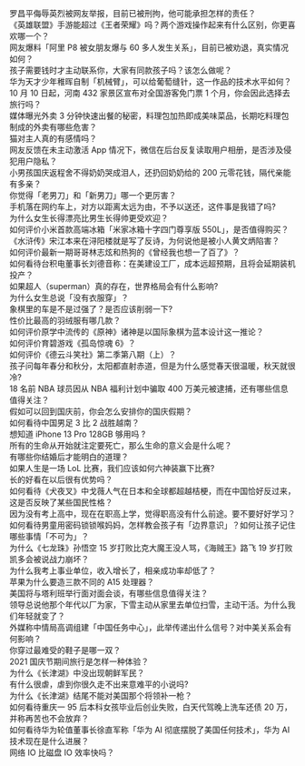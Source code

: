 罗昌平侮辱英烈被网友举报，目前已被刑拘，他可能承担怎样的责任？  
《英雄联盟》手游能超过《王者荣耀》吗？两个游戏操作起来有什么区别，你更喜欢哪一个？  
网友爆料「阿里 P8 被女朋友爆与 60 多人发生关系」，目前已被劝退，真实情况如何？  
孩子需要钱时才主动联系你，大家有同款孩子吗？该怎么做呢？  
华为天才少年稚晖自制「机械臂」，可以给葡萄缝针，这一作品的技术水平如何？  
10 月 10 日起，河南 432 家景区宣布对全国游客免门票 1 个月，你会因此选择去旅行吗？  
媒体曝光外卖 3 分钟快速出餐的秘密，料理包加热即成美味菜品，长期吃料理包制成的外卖有哪些危害？  
猫对主人真的有感情吗？  
网友反馈在未主动激活 App 情况下，微信在后台反复读取用户相册，是否涉及侵犯用户隐私？  
小男孩国庆返程舍不得奶奶哭成泪人，还扔回奶奶给的 200 元零花钱，隔代亲能有多亲？  
你觉得「老男刀」和「新男刀」哪一个更厉害？  
手机落在网约车上，对方以距离太远为由，不予以送还，这件事是我错了吗?  
为什么女生长得漂亮比男生长得帅更受欢迎？  
如何评价小米首款高端冰箱「米家冰箱十字四门尊享版 550L」，是否值得购买？  
《水浒传》宋江本来在浔阳楼就是写了反诗，为何说他是被小人黄文炳陷害？  
如何评价最新一期哥哥林志炫和热狗的《曾经我也想一了百了》？  
如何看待台积电董事长刘德音称：在美建设工厂，成本远超预期，且将会延期装机投产？  
如果超人（superman）真的存在，世界格局会有什么影响?  
为什么女生总说「没有衣服穿」？  
象棋里的车是不是过强了？是否应该削弱一下?  
性价比最高的羽绒服有哪几款？  
如何评价原学中流传的《原神》诸神是以国际象棋为蓝本设计这一推论？  
如何评价育碧游戏《孤岛惊魂 6》？  
如何评价《德云斗笑社》第二季第八期（上）？  
孩子问每年春分和秋分，太阳都直射赤道，但是为什么感觉春天很温暖，秋天就很冷?  
18 名前 NBA 球员因从 NBA 福利计划中骗取 400 万美元被逮捕，还有哪些信息值得关注？  
假如可以回到国庆前，你会怎么安排你的国庆假期？  
如何看待中国男足 3 比 2 战胜越南？  
想知道 iPhone 13 Pro 128GB 够用吗 ?  
所有的生命从开始就注定要死亡，那么生命的意义会是什么呢？  
有哪些你结婚后才能明白的道理？  
如果人生是一场 LoL 比赛，我们应该如何六神装赢下比赛?  
长的好看在以后很有优势吗？  
如何看待《犬夜叉》中戈薇人气在日本和全球都超越桔梗，而在中国恰好反过来，这是否反映了某些国民性格？  
因为没有考上高中，现在在职高上学，觉得职高没有什么前途。要不要好好学习？  
如何看待男童用密码锁锁喉妈妈，怎样教会孩子有「边界意识」？如何让孩子记住哪些事情「不可为」？  
为什么《七龙珠》孙悟空 15 岁打败比克大魔王没人骂，《海贼王》路飞 19 岁打败凯多会被说战力崩坏？  
为什么我考上事业单位，收入增长了，相亲成功率却低了？  
苹果为什么要造三款不同的 A15 处理器？  
美国将与塔利班举行面对面会谈，有哪些信息值得关注？  
领导总说他那个年代以厂为家，下雪主动从家里去单位扫雪，主动干活。为什么我们年轻就变了？  
外媒称中情局高调组建「中国任务中心」，此举传递出什么信号？对中美关系会有何影响？  
你穿过最难受的鞋子是哪一双？  
2021 国庆节期间旅行是怎样一种体验？  
为什么《长津湖》中没出现朝鲜军民？  
有什么很虐，虐到你很久走不出来意难平的小说吗?  
为什么《长津湖》结尾不能对美国那个将领补一枪？  
如何看待重庆一 95 后本科女孩毕业后创业失败，白天代驾晚上洗车还债 20 万，并称再苦也不会放弃？  
如何看待华为轮值董事长徐直军称「华为 AI 彻底摆脱了美国任何技术」，华为 AI 技术现在是什么进展？  
网络 IO 比磁盘 IO 效率快吗？  
